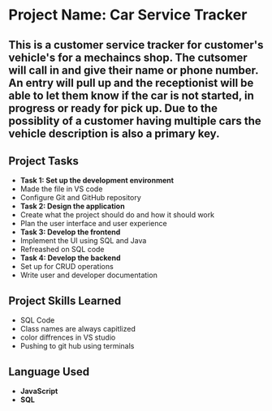 # Project Name: Car Service Tracker

## This is a customer service tracker for customer's vehicle's for a mechaincs shop. The cutsomer will call in and give their name or phone number. An entry will pull up and the receptionist will be able to let them know if the car is not started, in progress or ready for pick up. Due to the possiblity of a  customer having multiple cars the vehicle description is also a primary key.

## Project Tasks
- **Task 1: Set up the development environment**
- Made the file in VS code
- Configure Git and GitHub repository
- **Task 2: Design the application**
- Create what the project should do and how it should work
- Plan the user interface and user experience
- **Task 3: Develop the frontend**
- Implement the UI using SQL and Java
- Refreashed on SQL code
- **Task 4: Develop the backend**
- Set up for CRUD operations
- Write user and developer documentation
## Project Skills Learned
- SQL Code
- Class names are always capitlized
- color diffrences in VS studio
- Pushing to git hub using terminals
## Language Used
- **JavaScript**
- **SQL**
